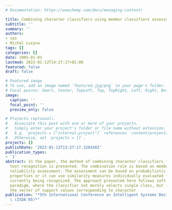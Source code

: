 ```yaml
---
# Documentation: https://wowchemy.com/docs/managing-content/

title: Combining character classifiers using member classifiers assessment
subtitle: ''
summary: ''
authors:
- sas
- Michal Luzyna
tags: []
categories: []
date: 2005-01-01
lastmod: 2022-01-12T14:27:17+01:00
featured: false
draft: false

# Featured image
# To use, add an image named `featured.jpg/png` to your page's folder.
# Focal points: Smart, Center, TopLeft, Top, TopRight, Left, Right, BottomLeft, Bottom, BottomRight.
image:
  caption: ''
  focal_point: ''
  preview_only: false

# Projects (optional).
#   Associate this post with one or more of your projects.
#   Simply enter your project's folder or file name without extension.
#   E.g. `projects = ["internal-project"]` references `content/project/deep-learning/index.md`.
#   Otherwise, set `projects = []`.
projects: []
publishDate: '2022-01-12T13:27:17.328438Z'
publication_types:
- '1'
abstract: In the paper, the method of combining character classifiers for handprinted
  text recognition is presented. The combination rule is based on member classifiers
  reliability assessment. The assessment can be based on probabilistic classifier
  properties or it can use similarity measures individually evaluated for the character
  currently being recognized. The approach presented here follows soft classification
  paradigm, where the classifier not merely selects single class, but it provides
  the vector of support values corresponding to character
publication: "*5th International Conference on Intelligent Systems Design and Applications\
  \ (ISDA'05)*"
---
```

